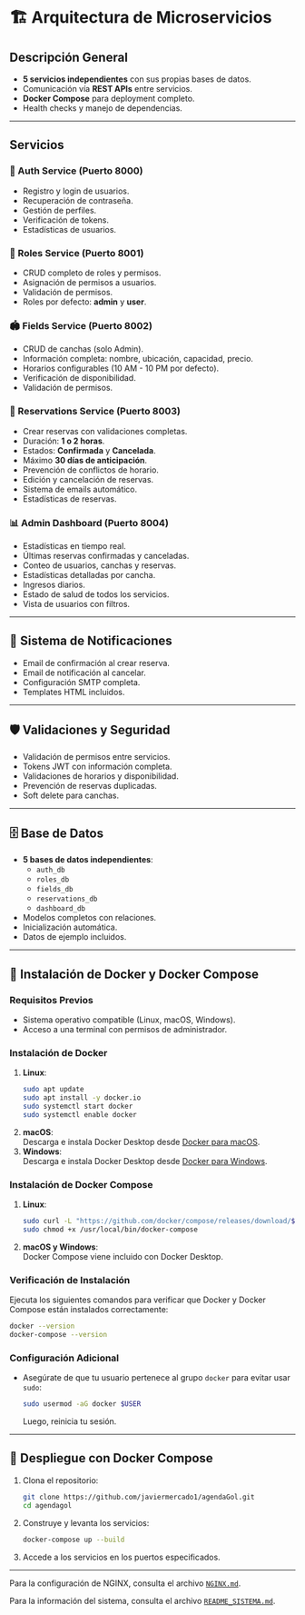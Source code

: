 # 🏗️ Arquitectura de Microservicios

## Descripción General
- **5 servicios independientes** con sus propias bases de datos.  
- Comunicación vía **REST APIs** entre servicios.  
- **Docker Compose** para deployment completo.  
- Health checks y manejo de dependencias.  

---

## Servicios

### 🔐 Auth Service (Puerto 8000)
- Registro y login de usuarios.  
- Recuperación de contraseña.  
- Gestión de perfiles.  
- Verificación de tokens.  
- Estadísticas de usuarios.  

### 👥 Roles Service (Puerto 8001)
- CRUD completo de roles y permisos.  
- Asignación de permisos a usuarios.  
- Validación de permisos.  
- Roles por defecto: **admin** y **user**.  

### 🏟️ Fields Service (Puerto 8002)
- CRUD de canchas (solo Admin).  
- Información completa: nombre, ubicación, capacidad, precio.  
- Horarios configurables (10 AM - 10 PM por defecto).  
- Verificación de disponibilidad.  
- Validación de permisos.  

### 📅 Reservations Service (Puerto 8003)
- Crear reservas con validaciones completas.  
- Duración: **1 o 2 horas**.  
- Estados: **Confirmada** y **Cancelada**.  
- Máximo **30 días de anticipación**.  
- Prevención de conflictos de horario.  
- Edición y cancelación de reservas.  
- Sistema de emails automático.  
- Estadísticas de reservas.  

### 📊 Admin Dashboard (Puerto 8004)
- Estadísticas en tiempo real.  
- Últimas reservas confirmadas y canceladas.  
- Conteo de usuarios, canchas y reservas.  
- Estadísticas detalladas por cancha.  
- Ingresos diarios.  
- Estado de salud de todos los servicios.  
- Vista de usuarios con filtros.  

---

## 📧 Sistema de Notificaciones
- Email de confirmación al crear reserva.  
- Email de notificación al cancelar.  
- Configuración SMTP completa.  
- Templates HTML incluidos.  

---

## 🛡️ Validaciones y Seguridad
- Validación de permisos entre servicios.  
- Tokens JWT con información completa.  
- Validaciones de horarios y disponibilidad.  
- Prevención de reservas duplicadas.  
- Soft delete para canchas.  

---

## 🗄️ Base de Datos
- **5 bases de datos independientes**:  
    - `auth_db`  
    - `roles_db`  
    - `fields_db`  
    - `reservations_db`  
    - `dashboard_db`  
- Modelos completos con relaciones.  
- Inicialización automática.  
- Datos de ejemplo incluidos.  

---

## 🐳 Instalación de Docker y Docker Compose

### Requisitos Previos
- Sistema operativo compatible (Linux, macOS, Windows).
- Acceso a una terminal con permisos de administrador.

### Instalación de Docker
1. **Linux**:  
   ```bash
   sudo apt update
   sudo apt install -y docker.io
   sudo systemctl start docker
   sudo systemctl enable docker
   ```
2. **macOS**:  
   Descarga e instala Docker Desktop desde [Docker para macOS](https://www.docker.com/products/docker-desktop).
3. **Windows**:  
   Descarga e instala Docker Desktop desde [Docker para Windows](https://www.docker.com/products/docker-desktop).

### Instalación de Docker Compose
1. **Linux**:  
   ```bash
   sudo curl -L "https://github.com/docker/compose/releases/download/$(curl -s https://api.github.com/repos/docker/compose/releases/latest | grep -oP '"tag_name": "\K(.*)(?=")')/docker-compose-$(uname -s)-$(uname -m)" -o /usr/local/bin/docker-compose
   sudo chmod +x /usr/local/bin/docker-compose
   ```
2. **macOS y Windows**:  
   Docker Compose viene incluido con Docker Desktop.

### Verificación de Instalación
Ejecuta los siguientes comandos para verificar que Docker y Docker Compose están instalados correctamente:
```bash
docker --version
docker-compose --version
```

### Configuración Adicional
- Asegúrate de que tu usuario pertenece al grupo `docker` para evitar usar `sudo`:
  ```bash
  sudo usermod -aG docker $USER
  ```
  Luego, reinicia tu sesión.

---

## 🚀 Despliegue con Docker Compose
1. Clona el repositorio:
   ```bash
   git clone https://github.com/javiermercado1/agendaGol.git
   cd agendagol
   ```
2. Construye y levanta los servicios:
   ```bash
   docker-compose up --build
   ```
3. Accede a los servicios en los puertos especificados.

---

Para la configuración de NGINX, consulta el archivo [`NGINX.md`](NGINX.md).  

Para la información del sistema, consulta el archivo [`README_SISTEMA.md`](README_SISTEMA.md).
